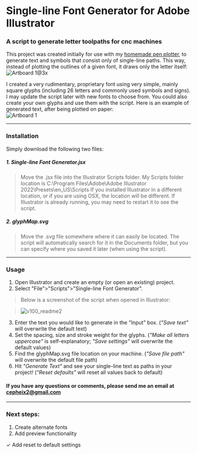 # Single-line Font Generator for Adobe Illustrator
### A script to generate letter toolpaths for cnc machines

This project was created initially for use with my [homemade pen plotter](https://www.instagram.com/cepheicephei/), to generate text and symbols that consist only of single-line paths. This way, instead of plotting the outlines of a given font, it draws only the letter itself:  
![Artboard 1@3x](https://user-images.githubusercontent.com/64333959/170789235-982ea461-2c60-4c1e-a9be-500af6cdefc7.png)

I created a very rudimentary, proprietary font using very simple, mainly square glyphs (including 26 letters and commonly used symbols and signs). I may update the script later with new fonts to choose from. You could also create your own glyphs and use them with the script.
Here is an example of generated text, after being plotted on paper:  
![Artboard 1](https://user-images.githubusercontent.com/64333959/170790230-c30863aa-d835-4345-8824-665a0ad81a94.png)

---

### Installation
Simply download the following two files:

##### 1. Single-line Font Generator.jsx
> Move the .jsx file into the Illustrator Scripts folder. My Scripts folder location is C:\Program Files\Adobe\Adobe Illustrator 2022\Presets\en_US\Scripts
If you installed Illustrator in a different location, or if you are using OSX, the location will be different. If Illustrator is already running, you may need to restart it to see the script.

##### 2. glyphMap.svg
> Move the .svg file somewhere where it can easily be located. The script will automatically search for it in the Documents folder, but you can specify where you saved it later (when using the script).

---

### Usage
1. Open Illustrator and create an empty (or open an existing) project.
2. Select "File">"Scripts">"Single-line Font Generator".

> Below is a screenshot of the script when opened in Illustrator:  
  
> ![v100_readme2](https://user-images.githubusercontent.com/64333959/170805572-d3cd9666-322d-4ed3-9fb0-ac2ca0706d1f.png)

3. Enter the text you would like to generate in the "Input" box. (*"Save text"* will overwrite the default text)
4. Set the spacing, size and stroke weight for the glyphs. (*"Make all letters uppercase"* is self-explanatory; *"Save settings"* will overwrite the default values)
5. Find the glyphMap.svg file location on your machine. (*"Save file path"* will overwrite the default file path)
6. Hit *"Generate Text"* and see your single-line text as paths in your project! (*"Reset defaults"* will reset all values back to default)

#### If you have any questions or comments, please send me an email at cepheix2@gmail.com

---

### Next steps:
1. Create alternate fonts
2. Add preview functionality

  ✓ Add reset to default settings
